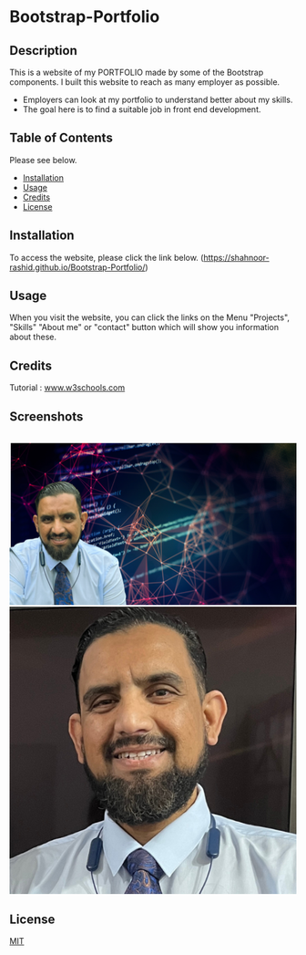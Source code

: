 # Bootstrap-Portfolio




## Description

This is a website of my PORTFOLIO made by some of the Bootstrap components.
I built this website to reach as many employer as possible.
- Employers can look at my portfolio to understand better about my skills.
- The goal here is to find a suitable job in front end development. 


## Table of Contents 

Please see below.
- [Installation](#installation)
- [Usage](#usage)
- [Credits](#credits)
- [License](#license)

## Installation

To access the website, please click the link below.
(https://shahnoor-rashid.github.io/Bootstrap-Portfolio/)


## Usage

When you visit the website, you can click the links on the Menu "Projects",  "Skills" "About me" or "contact" button which will show you information about these.

## Credits

Tutorial : www.w3schools.com



## Screenshots
![]()
![hero](images/hero.png)
![pic2](images/pic2.png)



## License

[MIT](https://choosealicense.com/licenses/mit/)